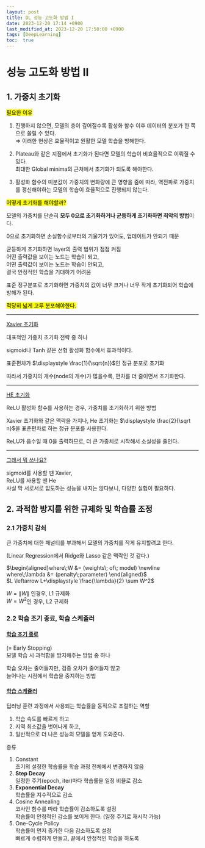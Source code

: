 ```yaml
---
layout: post
title: DL 성능 고도화 방법 I
date: 2023-12-20 17:14 +0900
last_modified_at: 2023-12-20 17:50:00 +0900
tags: [DeepLearning]
toc:  true
---
```


# 성능 고도화 방법 II

## 1. 가중치 초기화

<mark>필요한 이유</mark>

1. 진행하지 않으면, 모델의 층이 깊어질수록 활성화 함수 이후 데이터의 분포가 한 쪽으로 쏠릴 수 있다.<br>
$\Rightarrow$ 이러한 현상은 효율적이고 원활한 모델 학습을 방해한다.

2. Plateau와 같은 지점에서 초기화가 된다면 모델의 학습이 비효율적으로 이뤄질 수 있다.<br>
최대한 Global minima의 근처에서 초기화가 되도록 해야한다.

3. 활성화 함수의 미분값이 가중치의 변화량에 큰 영향을 줌에 따라, 역전파로 가중치를 갱신해야하는 모델의 학습이 효율적으로 진행되지 않는다.

<mark>어떻게 초기화를 해야할까?</mark>

모델의 가중치를 단순히 **모두 0으로 초기화하거나 균등하게 초기화하면 최악의 방법**이다.

0으로 초기화하면 손실함수로부터의 기울기가 있어도, 업데이트가 안되기 때문

균등하게 초기화하면 layer의 출력 범위가 점점 커짐<br>
어떤 출력값을 보이는 노드는 학습이 되고, <br>어떤 출력값이 보이는 노드는 학습이 안되고,<br>결국 안정적인 학습을 기대하기 어려움

표준 정규분포로 초기화하면 가중치의 값이 너무 크거나 너무 작게 초기화되어 학습에 방해가 된다.

<mark>적당히 넓게 고루 분포해야한다.</mark>

---
<ins> Xavier 초기화</ins>

대표적인 가중치 초기화 전략 중 하나

sigmoid나 Tanh 같은 선형 활성화 함수에서 효과적이다.

표준편차가 $\displaystyle \frac{1}{\sqrt{n}}$인 정규 분포로 초기화

따라서 가중치의 개수(node의 개수)가 많을수록, 편차를 더 줄이면서 초기화한다.

---
<ins>HE 초기화</ins>

ReLU 활성화 함수를 사용하는 경우, 가중치를 초기화하기 위한 방법

Xavier 초기화와 같은 맥락을 가지나, He 초기화는 $\displaystyle \frac{2}{\sqrt n}$을 표준편차로 하는 정규 분포를 사용한다.

ReLU가 음수일 때 0을 출력하므로, 더 큰 가중치로 시작해서 소실성을 줄인다.

---
<ins>그래서 뭐 쓰나요?</ins>

sigmoid를 사용할 땐 Xavier,<br>
ReLU를 사용할 땐 He<br>
사실 막 서로서로 압도하는 성능을 내지는 않다보니, 다양한 실험이 필요하다.



## 2. 과적합 방지를 위한 규제화 및 학습률 조정

### 2.1 가중치 감쇠

큰 가중치에 대한 패널티를 부과해서 모델의 가중치를 작게 유지할려고 한다.

(Linear Regression에서 Ridge와 Lasso 같은 맥락인 것 같다.)

$\begin{aligned}where\;W &= (weights\; of\; model) \newline where\;\lambda &= (penalty\;parameter) \end{aligned}$<br>
$L \leftarrow L+\displaystyle \frac{\lambda}{2} \sum W^2$

$W = \| W \|$ 인경우, L1 규제화<br>
$W = W^2$인 경우, L2 규제화

### 2.2 학습 조기 종료, 학습 스케쥴러

#### <ins>학습 조기 종료</ins>

(= Early Stopping)<br>
모델 학습 시 과적합을 방지해주는 방법 중 하나

학습 오차는 줄어들지만, 검증 오차가 줄어들지 않고 <br>늘어나는 시점에서 학습을 중지하는 방법


#### <ins>학습 스케쥴러</ins>

딥러닝 훈련 과정에서 사용되는 학습률을 동적으로 조절하는 역할

1. 학습 속도를 빠르게 하고
2. 지역 최소값을 벗어나게 하고,
3. 일반적으로 더 나은 성능의 모델을 얻게 도와준다.

종류

1. Constant<br>
초기의 설정한 학습률을 학습 과정 전체에서 변경하지 않음
2. **Step Decay**<br>
일정한 주기(epoch, iter)마다 학습률을 일정 비율로 감소
3. **Exponential Decay**<br>
학습률을 지수적으로 감소
4. Cosine Annealing<br>
코사인 함수를 따라 학습률이 감소하도록 설정<br>
학습률이 안정적인 감소를 보이게 한다. (일정 주기로 재시작 가능)
5. One-Cycle Policy<br>
학습률이 먼저 증가한 다음 감소하도록 설정<br>
빠르게 수렴하게 만들고, 끝에서 안정적인 학습을 하도록